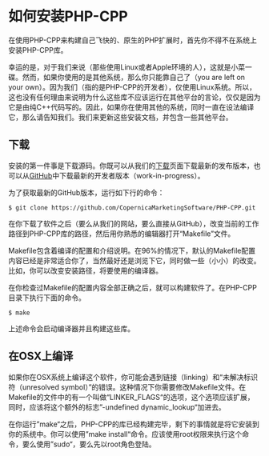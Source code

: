 # 如何安装PHP-CPP
在使用PHP-CPP来构建自己飞快的、原生的PHP扩展时，首先你不得不在系统上安装PHP-CPP库。

幸运的是，对于我们来说（那些使用Linux或者Apple环境的人），这就是小菜一碟。然而，如果你使用的是其他系统，那么你只能靠自己了（you are left on your own）。因为我们（指的是PHP-CPP的开发者），仅使用Linux系统。所以，这也没有任何理由来说明为什么这些库不应该运行在其他平台的言论，仅仅是因为它是由纯C++代码写的。因此，如果你在使用其他的系统，同时一直在设法编译它，那么请告知我们。我们来更新这些安装文档，并包含一些其他平台。

## 下载
安装的第一件事是下载源码。你既可以从我们的[下载](http://www.php-cpp.com/download)页面下载最新的发布版本，也可以从[GitHub](https://github.com/CopernicaMarketingSoftware/PHP-CPP)中下载最新的开发者版本（work-in-progress）。

为了获取最新的GitHub版本，运行如下行的命令：

```$ git clone https://github.com/CopernicaMarketingSoftware/PHP-CPP.git```

在你下载了软件之后（要么从我们的网站，要么直接从GitHub），改变当前的工作路径到PHP-CPP库的路径，然后用你熟悉的编辑器打开“Makefile”文件。

Makefile包含着编译的配置和介绍说明。在96%的情况下，默认的Makefile配置内容已经是非常适合你了，当然最好还是浏览下它，同时做一些（小小）的改变。比如，你可以改变安装路径，将要使用的编译器。

在你检查过Makefile的配置内容全部正确之后，就可以构建软件了。在PHP-CPP目录下执行下面的命令。

```$ make```

上述命令会启动编译器并且构建这些库。

## 在OSX上编译

如果你在OSX系统上编译这个软件，你可能会遇到链接（linking）和“未解决标识符（unresolved symbol）”的错误。这种情况下你需要修改Makefile文件。在Makefile的文件中的有一个叫做“LINKER_FLAGS“的选项，这个选项应该扩展，同时，应该将这个额外的标志”-undefined dynamic_lookup“加进去。

在你运行”make“之后，PHP-CPP的库已经构建完毕，剩下的事情就是将它安装到你的系统中。你可以使用”make install“命令。应该使用root权限来执行这个命令，要么使用”sudo“，要么先以root角色登陆。



